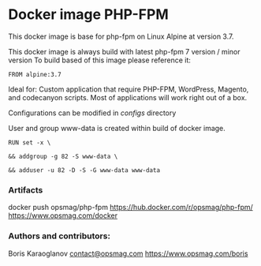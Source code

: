 # Docker image PHP-FPM

This docker image is base for php-fpm on Linux Alpine at version 3.7.

This docker image is always build with latest php-fpm 7 version / minor version 
To build based of this image please reference it:
```
FROM alpine:3.7
```
Ideal for: Custom application that require PHP-FPM, WordPress, Magento, and codecanyon scripts. Most of applications will work right out of a box.

Configurations can be modified in *configs* directory

User and group www-data is created within build of docker image.
```
RUN set -x \

&& addgroup -g 82 -S www-data \

&& adduser -u 82 -D -S -G www-data www-data
```

### Artifacts
docker push opsmag/php-fpm
https://hub.docker.com/r/opsmag/php-fpm/
https://www.opsmag.com/docker

### Authors and contributors: 
Boris Karaoglanov
contact@opsmag.com
https://www.opsmag.com/boris